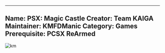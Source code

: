 -----------------------
Name: PSX: Magic Castle
Creator: Team KAIGA
Maintainer: KMFDManic
Category: Games
Prerequisite: PCSX ReArmed
-----------------------
![km](https://i.imgur.com/aZC2j60.png)
